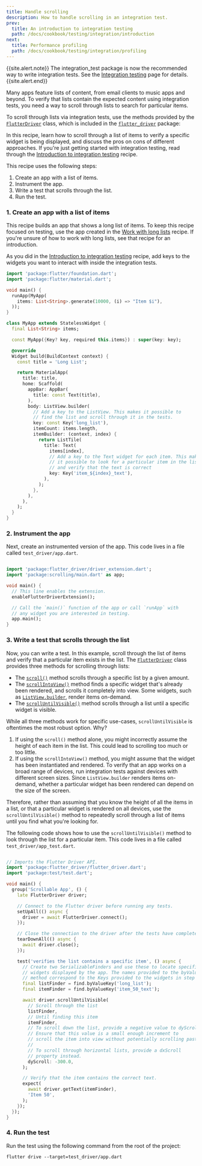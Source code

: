 ```yaml
---
title: Handle scrolling
description: How to handle scrolling in an integration test.
prev:
  title: An introduction to integration testing
  path: /docs/cookbook/testing/integration/introduction
next:
  title: Performance profiling
  path: /docs/cookbook/testing/integration/profiling
---
```


<?code-excerpt path-base="cookbook/testing/integration/scrolling/"?>

{{site.alert.note}}
  The integration_test package is now the recommended way to write integration
  tests. See the [Integration testing](/docs/testing/integration-tests/) page
  for details.
{{site.alert.end}}

Many apps feature lists of content,
from email clients to music apps and beyond.
To verify that lists contain the expected content
using integration tests,
you need a way to scroll through lists to search for particular items.

To scroll through lists via integration tests,
use the methods provided by the [`FlutterDriver`][] class,
which is included in the [`flutter_driver`][] package:

In this recipe, learn how to scroll through a list of items to
verify a specific widget is being displayed, and discuss the pros on cons of
different approaches. If you're just getting started with integration testing,
read through the [Introduction to integration testing][] recipe.

This recipe uses the following steps:

  1. Create an app with a list of items.
  2. Instrument the app.
  3. Write a test that scrolls through the list.
  4. Run the test.

### 1. Create an app with a list of items

This recipe builds an app that shows a long list of items.
To keep this recipe focused on testing, use the app created in the
[Work with long lists][] recipe.
If you're unsure of how to work with long lists,
see that recipe for an introduction.

As you did in the [Introduction to integration testing][] recipe,
add keys to the widgets you want to interact with
inside the integration tests.

<?code-excerpt "lib/main.dart"?>
```dart
import 'package:flutter/foundation.dart';
import 'package:flutter/material.dart';

void main() {
  runApp(MyApp(
    items: List<String>.generate(10000, (i) => "Item $i"),
  ));
}

class MyApp extends StatelessWidget {
  final List<String> items;

  const MyApp({Key? key, required this.items}) : super(key: key);

  @override
  Widget build(BuildContext context) {
    const title = 'Long List';

    return MaterialApp(
      title: title,
      home: Scaffold(
        appBar: AppBar(
          title: const Text(title),
        ),
        body: ListView.builder(
          // Add a key to the ListView. This makes it possible to
          // find the list and scroll through it in the tests.
          key: const Key('long_list'),
          itemCount: items.length,
          itemBuilder: (context, index) {
            return ListTile(
              title: Text(
                items[index],
                // Add a key to the Text widget for each item. This makes
                // it possible to look for a particular item in the list
                // and verify that the text is correct
                key: Key('item_${index}_text'),
              ),
            );
          },
        ),
      ),
    );
  }
}
```

### 2. Instrument the app

Next, create an instrumented version of the app. This code lives
in a file called `test_driver/app.dart`.

<?code-excerpt "test_driver/app.dart"?>
```dart

import 'package:flutter_driver/driver_extension.dart';
import 'package:scrolling/main.dart' as app;

void main() {
  // This line enables the extension.
  enableFlutterDriverExtension();

  // Call the `main()` function of the app or call `runApp` with
  // any widget you are interested in testing.
  app.main();
}
```

### 3. Write a test that scrolls through the list

Now, you can write a test. In this example, scroll through the list
of items and verify that a particular item exists in the list.
The [`FlutterDriver`][] class provides three methods for
scrolling through lists:

* The [`scroll()`][] method scrolls through
  a specific list by a given amount.
* The [`scrollIntoView()`][] method finds a
  specific widget that's already been rendered,
  and scrolls it completely into view.
  Some widgets, such as [`ListView.builder`][],
  render items on-demand.
* The [`scrollUntilVisible()`][] method scrolls
  through a list until a specific widget is visible.

While all three methods work for specific use-cases,
`scrollUntilVisible` is oftentimes the most robust option. Why?

  1. If using the `scroll()` method alone, you might incorrectly assume
     the height of each item in the list. This could lead to scrolling
     too much or too little.
  2. If using the `scrollIntoView()` method, you might assume that the
     widget has been instantiated and rendered. To verify that an app
     works on a broad range of devices, run integration tests against
     devices with different screen sizes. Since `ListView.builder`
     renders items on-demand, whether a particular widget has been
     rendered can depend on the size of the screen.

Therefore, rather than assuming that you know the height of all the items
in a list, or that a particular widget is rendered on all devices,
use the `scrollUntilVisible()` method to repeatedly scroll through
a list of items until you find what you're looking for.

The following code shows how to use the `scrollUntilVisible()` method
to look through the list for a particular item. This code lives in a
file called `test_driver/app_test.dart`.

<?code-excerpt "test_driver/app_test.dart"?>
```dart

// Imports the Flutter Driver API.
import 'package:flutter_driver/flutter_driver.dart';
import 'package:test/test.dart';

void main() {
  group('Scrollable App', () {
    late FlutterDriver driver;

    // Connect to the Flutter driver before running any tests.
    setUpAll(() async {
      driver = await FlutterDriver.connect();
    });

    // Close the connection to the driver after the tests have completed.
    tearDownAll(() async {
      await driver.close();
    });

    test('verifies the list contains a specific item', () async {
      // Create two SerializableFinders and use these to locate specific
      // widgets displayed by the app. The names provided to the byValueKey
      // method correspond to the Keys provided to the widgets in step 1.
      final listFinder = find.byValueKey('long_list');
      final itemFinder = find.byValueKey('item_50_text');

      await driver.scrollUntilVisible(
        // Scroll through the list
        listFinder,
        // Until finding this item
        itemFinder,
        // To scroll down the list, provide a negative value to dyScroll.
        // Ensure that this value is a small enough increment to
        // scroll the item into view without potentially scrolling past it.
        //
        // To scroll through horizontal lists, provide a dxScroll
        // property instead.
        dyScroll: -300.0,
      );

      // Verify that the item contains the correct text.
      expect(
        await driver.getText(itemFinder),
        'Item 50',
      );
    });
  });
}
```

### 4. Run the test

Run the test using the following command from the root of the project:

```
flutter drive --target=test_driver/app.dart
```


[`flutter_driver`]: {{site.api}}/flutter/flutter_driver/flutter_driver-library.html
[`FlutterDriver`]: {{site.api}}/flutter/flutter_driver/FlutterDriver-class.html
[Introduction to integration testing]: /docs/cookbook/testing/integration
[`ListView.builder`]: {{site.api}}/flutter/widgets/ListView/ListView.builder.html
[`scroll()`]: {{site.api}}/flutter/flutter_driver/FlutterDriver/scroll.html
[`scrollIntoView()`]: {{site.api}}/flutter/flutter_driver/FlutterDriver/scrollIntoView.html
[`scrollUntilVisible()`]: {{site.api}}/flutter/flutter_driver/FlutterDriver/scrollUntilVisible.html
[Work with long lists]: /docs/cookbook/lists/long-lists
